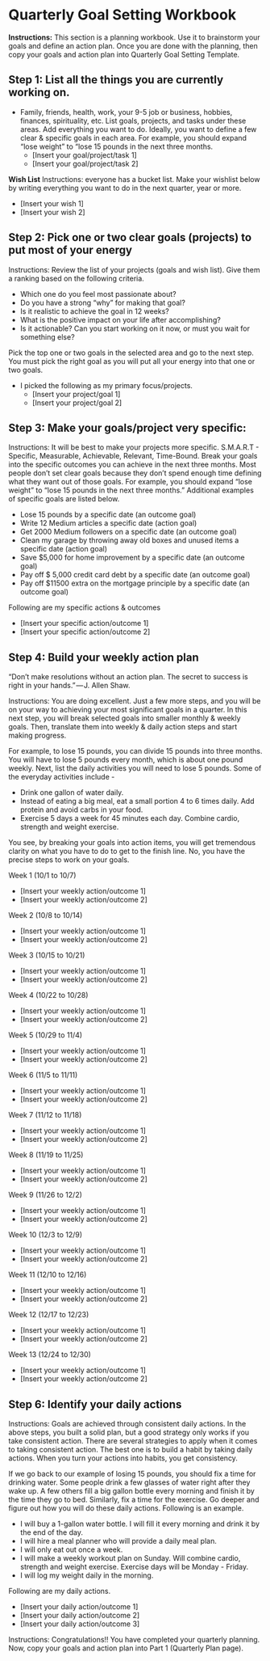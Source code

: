 # Quarterly Goal Setting Workbook
**Instructions:** This section is a planning workbook. Use it to brainstorm your goals and define an action plan. Once you are done with the planning, then copy your goals and action plan into Quarterly Goal Setting Template.

## Step 1: List all the things you are currently working on.
- Family, friends, health, work, your 9-5 job or business, hobbies, finances, spirituality, etc. List goals, projects, and tasks under these areas. Add everything you want to do. Ideally, you want to define a few clear & specific goals in each area. For example, you should expand “lose weight” to “lose 15 pounds in the next three months.
  - [Insert your goal/project/task 1]
  - [Insert your goal/project/task 2]

**Wish List**
Instructions: everyone has a bucket list. Make your wishlist below by writing everything you want to do in the next quarter, year or more. 
- [Insert your wish 1]
- [Insert your wish 2]

## Step 2: Pick one or two clear goals (projects) to put most of your energy
Instructions: Review the list of your projects (goals and wish list). Give them a ranking based on the following criteria.
- Which one do you feel most passionate about?
- Do you have a strong “why” for making that goal?
- Is it realistic to achieve the goal in 12 weeks?
- What is the positive impact on your life after accomplishing?
- Is it actionable? Can you start working on it now, or must you wait for something else?

Pick the top one or two goals in the selected area and go to the next step. You must pick the right goal as you will put all your energy into that one or two goals.
- I picked the following as my primary focus/projects.
  - [Insert your project/goal 1]
  - [Insert your project/goal 2]

## Step 3: Make your goals/project very specific:
Instructions: It will be best to make your projects more specific. S.M.A.R.T - Specific, Measurable, Achievable, Relevant, Time-Bound. Break your goals into the specific outcomes you can achieve in the next three months. Most people don’t set clear goals because they don’t spend enough time defining what they want out of those goals. For example, you should expand “lose weight” to “lose 15 pounds in the next three months.” Additional examples of specific goals are listed below.

- Lose 15 pounds by a specific date (an outcome goal)
- Write 12 Medium articles a specific date (action goal)
- Get 2000 Medium followers on a specific date (an outcome goal)
- Clean my garage by throwing away old boxes and unused items a specific date (action goal)
- Save $5,000 for home improvement by a specific date (an outcome goal)
- Pay off $ 5,000 credit card debt by a specific date (an outcome goal)
- Pay off $11500 extra on the mortgage principle by a specific date (an outcome goal)

Following are my specific actions & outcomes
- [Insert your specific action/outcome 1]
- [Insert your specific action/outcome 2]

## Step 4: Build your weekly action plan

“Don’t make resolutions without an action plan. The secret to success is right in your hands.” — J. Allen Shaw.

Instructions: You are doing excellent. Just a few more steps, and you will be on your way to achieving your most significant goals in a quarter. In this next step, you will break selected goals into smaller monthly & weekly goals. Then, translate them into weekly & daily action steps and start making progress.

For example, to lose 15 pounds, you can divide 15 pounds into three months. You will have to lose 5 pounds every month, which is about one pound weekly. Next, list the daily activities you will need to lose 5 pounds. Some of the everyday activities include -

- Drink one gallon of water daily.
- Instead of eating a big meal, eat a small portion 4 to 6 times daily. Add protein and avoid carbs in your food.
- Exercise 5 days a week for 45 minutes each day. Combine cardio, strength and weight exercise.

You see, by breaking your goals into action items, you will get tremendous clarity on what you have to do to get to the finish line. No, you have the precise steps to work on your goals.

Week 1 (10/1 to 10/7)

- [Insert your weekly action/outcome 1]
- [Insert your weekly action/outcome 2]

Week 2 (10/8 to 10/14)

- [Insert your weekly action/outcome 1]
- [Insert your weekly action/outcome 2]

Week 3 (10/15 to 10/21)

- [Insert your weekly action/outcome 1]
- [Insert your weekly action/outcome 2]

Week 4 (10/22 to 10/28)

- [Insert your weekly action/outcome 1]
- [Insert your weekly action/outcome 2]

Week 5 (10/29 to 11/4)

- [Insert your weekly action/outcome 1]
- [Insert your weekly action/outcome 2]

Week 6 (11/5 to 11/11)

- [Insert your weekly action/outcome 1]
- [Insert your weekly action/outcome 2]

Week 7 (11/12 to 11/18)

- [Insert your weekly action/outcome 1]
- [Insert your weekly action/outcome 2]

Week 8 (11/19 to 11/25)

- [Insert your weekly action/outcome 1]
- [Insert your weekly action/outcome 2]

Week 9 (11/26 to 12/2)

- [Insert your weekly action/outcome 1]
- [Insert your weekly action/outcome 2]

Week 10 (12/3 to 12/9)

- [Insert your weekly action/outcome 1]
- [Insert your weekly action/outcome 2]

Week 11 (12/10 to 12/16)

- [Insert your weekly action/outcome 1]
- [Insert your weekly action/outcome 2]

Week 12 (12/17 to 12/23)

- [Insert your weekly action/outcome 1]
- [Insert your weekly action/outcome 2]

Week 13 (12/24 to 12/30)

- [Insert your weekly action/outcome 1]
- [Insert your weekly action/outcome 2]

## Step 6: Identify your daily actions

Instructions: Goals are achieved through consistent daily actions. In the above steps, you built a solid plan, but a good strategy only works if you take consistent action. There are several strategies to apply when it comes to taking consistent action. The best one is to build a habit by taking daily actions. When you turn your actions into habits, you get consistency.

If we go back to our example of losing 15 pounds, you should fix a time for drinking water. Some people drink a few glasses of water right after they wake up. A few others fill a big gallon bottle every morning and finish it by the time they go to bed. Similarly, fix a time for the exercise. Go deeper and figure out how you will do these daily actions. Following is an example.

- I will buy a 1-gallon water bottle. I will fill it every morning and drink it by the end of the day.
- I will hire a meal planner who will provide a daily meal plan.
- I will only eat out once a week.
- I will make a weekly workout plan on Sunday. Will combine cardio, strength and weight exercise. Exercise days will be Monday - Friday.
- I will log my weight daily in the morning.

Following are my daily actions.

- [Insert your daily action/outcome 1]
- [Insert your daily action/outcome 2]
- [Insert your daily action/outcome 3]

Instructions: Congratulations!! You have completed your quarterly planning. Now, copy your goals and action plan into Part 1 (Quarterly Plan page).
